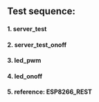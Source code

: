 ## Test sequence:
#### 1. server_test
#### 2. server_test_onoff
#### 3. led_pwm
#### 4. led_onoff
#### 5. reference: ESP8266_REST